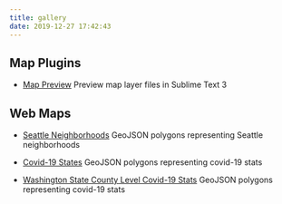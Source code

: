 ```yaml
---
title: gallery
date: 2019-12-27 17:42:43
---
```


## Map Plugins
- [Map Preview](https://github.com/doneill/MapPreview)
    Preview map layer files in Sublime Text 3

## Web Maps

- [Seattle Neighborhoods](seattle-neighborhoods.html)
    GeoJSON polygons representing Seattle neighborhoods

- [Covid-19 States](covid-states.html)
    GeoJSON polygons representing covid-19 stats

- [Washington State County Level Covid-19 Stats](covid-wa-county.html)
    GeoJSON polygons representing covid-19 stats
